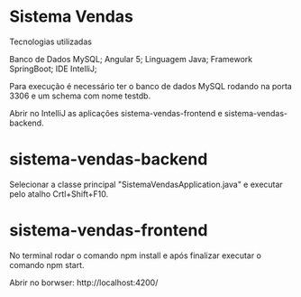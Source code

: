 # Sistema Vendas

Tecnologias utilizadas

Banco de Dados MySQL;
Angular 5;
Linguagem Java;
Framework SpringBoot;
IDE IntelliJ;

Para execução é necessário ter o banco de dados MySQL rodando na porta 3306 e um schema com nome testdb.

Abrir no IntelliJ as aplicações sistema-vendas-frontend e sistema-vendas-backend.

# sistema-vendas-backend

Selecionar a classe principal "SistemaVendasApplication.java" e executar pelo atalho Crtl+Shift+F10.

# sistema-vendas-frontend

No terminal rodar o comando npm install e após finalizar executar o comando npm start.

Abrir no borwser:
http://localhost:4200/











